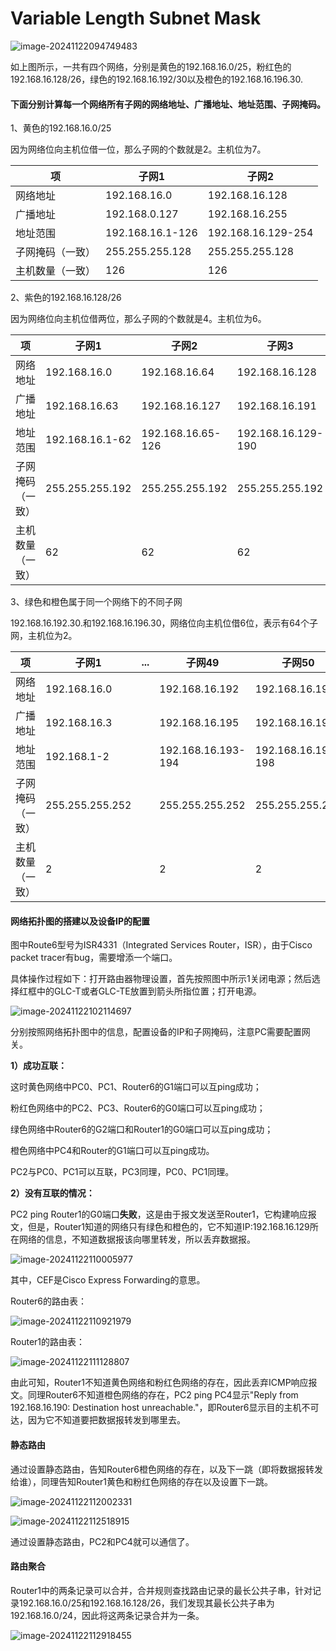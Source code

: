 # Variable Length Subnet Mask

![image-20241122094749483](./imgs/image-20241122094749483.png)

如上图所示，一共有四个网络，分别是黄色的192.168.16.0/25，粉红色的192.168.16.128/26，绿色的192.168.16.192/30以及橙色的192.168.16.196.30.

#### 下面分别计算每一个网络所有子网的网络地址、广播地址、地址范围、子网掩码。

1、黄色的192.168.16.0/25

因为网络位向主机位借一位，那么子网的个数就是2。主机位为7。

| 项               | 子网1            | 子网2              |
| ---------------- | ---------------- | ------------------ |
| 网络地址         | 192.168.16.0     | 192.168.16.128     |
| 广播地址         | 192.168.0.127    | 192.168.16.255     |
| 地址范围         | 192.168.16.1-126 | 192.168.16.129-254 |
| 子网掩码（一致） | 255.255.255.128  | 255.255.255.128    |
| 主机数量（一致） | 126              | 126                |

2、紫色的192.168.16.128/26

因为网络位向主机位借两位，那么子网的个数就是4。主机位为6。

| 项               | 子网1           | 子网2             | 子网3              | 子网4              |
| ---------------- | --------------- | ----------------- | ------------------ | ------------------ |
| 网络地址         | 192.168.16.0    | 192.168.16.64     | 192.168.16.128     | 192.168.16.192     |
| 广播地址         | 192.168.16.63   | 192.168.16.127    | 192.168.16.191     | 192.168.16.255     |
| 地址范围         | 192.168.16.1-62 | 192.168.16.65-126 | 192.168.16.129-190 | 192.168.16.193-254 |
| 子网掩码（一致） | 255.255.255.192 | 255.255.255.192   | 255.255.255.192    | 255.255.255.192    |
| 主机数量（一致） | 62              | 62                | 62                 | 62                 |

3、绿色和橙色属于同一个网络下的不同子网

192.168.16.192.30.和192.168.16.196.30，网络位向主机位借6位，表示有64个子网，主机位为2。

| 项               | 子网1           | ...  | 子网49             | 子网50             | ...  | 子网64          |
| ---------------- | --------------- | ---- | ------------------ | ------------------ | ---- | --------------- |
| 网络地址         | 192.168.16.0    |      | 192.168.16.192     | 192.168.16.196     |      | 192.168.16.252  |
| 广播地址         | 192.168.16.3    |      | 192.168.16.195     | 192.168.16.199     |      | 192.168.16.255  |
| 地址范围         | 192.168.1-2     |      | 192.168.16.193-194 | 192.168.16.197-198 |      | 192.168.253-254 |
| 子网掩码（一致） | 255.255.255.252 |      | 255.255.255.252    | 255.255.255.252    |      | 255.255.255.252 |
| 主机数量（一致） | 2               |      | 2                  | 2                  |      | 2               |

#### 网络拓扑图的搭建以及设备IP的配置

图中Route6型号为ISR4331（Integrated Services Router，ISR），由于Cisco packet tracer有bug，需要增添一个端口。

具体操作过程如下：打开路由器物理设置，首先按照图中所示1关闭电源；然后选择红框中的GLC-T或者GLC-TE放置到箭头所指位置；打开电源。

![image-20241122102114697](./imgs/image-20241122102114697.png)

分别按照网络拓扑图中的信息，配置设备的IP和子网掩码，注意PC需要配置网关。

**1）成功互联：**

这时黄色网络中PC0、PC1、Router6的G1端口可以互ping成功；

粉红色网络中的PC2、PC3、Router6的G0端口可以互ping成功；

绿色网络中Router6的G2端口和Router1的G0端口可以互ping成功；

橙色网络中PC4和Router的G1端口可以互ping成功。



PC2与PC0、PC1可以互联，PC3同理，PC0、PC1同理。

**2）没有互联的情况：**

PC2 ping Router1的G0端口**失败**，这是由于报文发送至Router1，它构建响应报文，但是，Router1知道的网络只有绿色和橙色的，它不知道IP:192.168.16.129所在网络的信息，不知道数据报该向哪里转发，所以丢弃数据报。

![image-20241122110005977](./imgs/image-20241122110005977.png)

其中，CEF是Cisco Express Forwarding的意思。

Router6的路由表：

![image-20241122110921979](./imgs/image-20241122110921979.png)

Router1的路由表：

![image-20241122111128807](./imgs/image-20241122111128807.png)

由此可知，Router1不知道黄色网络和粉红色网络的存在，因此丢弃ICMP响应报文。同理Router6不知道橙色网络的存在，PC2 ping PC4显示"Reply from 192.168.16.190: Destination host unreachable."，即Router6显示目的主机不可达，因为它不知道要把数据报转发到哪里去。

#### 静态路由

通过设置静态路由，告知Router6橙色网络的存在，以及下一跳（即将数据报转发给谁），同理告知Router1黄色和粉红色网络的存在以及设置下一跳。

![image-20241122112002331](./imgs/image-20241122112002331.png)

![image-20241122112518915](./imgs/image-20241122112518915.png)

通过设置静态路由，PC2和PC4就可以通信了。

#### 路由聚合

Router1中的两条记录可以合并，合并规则查找路由记录的最长公共子串，针对记录192.168.16.0/25和192.168.16.128/26，我们发现其最长公共子串为192.168.16.0/24，因此将这两条记录合并为一条。

![image-20241122112918455](./imgs/image-20241122112918455.png)

